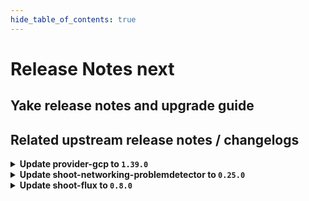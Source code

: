 ```yaml
---
hide_table_of_contents: true
---
```


# Release Notes next

## Yake release notes and upgrade guide

## Related upstream release notes / changelogs


<details>
<summary><b>Update provider-gcp to <code>1.39.0</code></b></summary>

# [gardener/gardener-extension-provider-gcp]

## 📰 Noteworthy

- `[USER]` In order to reduce log events, only the minimal required changes will be made when applying firewall rules using the flow-reconciler. This matches the behaviour of the Terraform-reconciler. by @AndreasBurger [#831]
- `[OPERATOR]` Switch to upstream CCM for kubernetes versions greater than `1.31.0` by @AndreasBurger [#842]
## ✨ New Features

- `[USER]` Enable support for the field `shoot.Spec.CloudProfile` alongside `shoot.Spec.CloudProfileName` and enable the future use of `NamespacedCloudProfile`. by @LucaBernstein [#853]
- `[USER]` The provider-gcp extension does now support shoot clusters with Kubernetes version 1.31. You should consider the [Kubernetes release notes](https://github.com/kubernetes/kubernetes/blob/master/CHANGELOG/CHANGELOG-1.31.md) before upgrading to 1.31.  by @ialidzhikov [#844]
- `[USER]` The admission webhook now validates `CredentialsBinding`s. by @dimityrmirchev [#832]
## 🏃 Others

- `[OPERATOR]` The provider-gcp extension no longer configures min/maxAllowed in any managed VPA resource. by @AndreasBurger [#854]
- `[OPERATOR]` Update CCM and CSI-sidecar containers to latest version by @AndreasBurger [#816]
- `[OPERATOR]` Disable soft-delete for new GCP `backupbuckets`. by @kon-angelo [#834]
- `[DEVELOPER]` Update gardener/gardener to 1.103.0 and golang to 1.23.0 by @hebelsan [#841]

## Helm Charts
- admission-gcp-application: `europe-docker.pkg.dev/gardener-project/releases/charts/gardener/extensions/admission-gcp-application:v1.39.0`
- admission-gcp-runtime: `europe-docker.pkg.dev/gardener-project/releases/charts/gardener/extensions/admission-gcp-runtime:v1.39.0`
- provider-gcp: `europe-docker.pkg.dev/gardener-project/releases/charts/gardener/extensions/provider-gcp:v1.39.0`
## Docker Images
- gardener-extension-admission-gcp: `europe-docker.pkg.dev/gardener-project/releases/gardener/extensions/admission-gcp:v1.39.0`
- gardener-extension-provider-gcp: `europe-docker.pkg.dev/gardener-project/releases/gardener/extensions/provider-gcp:v1.39.0`


</details>

<details>
<summary><b>Update shoot-networking-problemdetector to <code>0.25.0</code></b></summary>

# [gardener/network-problem-detector]

## 📰 Noteworthy

- `[OPERATOR]` `gosec` was introduced for Static Application Security Testing (SAST). by @MartinWeindel [gardener/network-problem-detector#75]
## ✨ New Features

- `[USER]` Support tcp checks for ipv6 endpoints. by @DockToFuture [gardener/network-problem-detector#76]
## 🏃 Others

- `[OPERATOR]` Bumps golang from 1.22.6 to 1.23.0. by @dependabot[bot] [gardener/network-problem-detector#71]
- `[OPERATOR]` Bumps golang from 1.23.0 to 1.23.1. by @dependabot[bot] [gardener/network-problem-detector#73]
- `[OPERATOR]` Bumps golang from 1.22.5 to 1.22.6. by @dependabot[bot] [gardener/network-problem-detector#70]
# [gardener/gardener-extension-shoot-networking-problemdetector]

## ✨ New Features

- `[OPERATOR]` Helm charts of extension and admission controller are published as OCI artifacts now. by @oliver-goetz [#166]
## 🏃 Others

- `[OPERATOR]` Bumps github.com/gardener/gardener from 1.100.0 to 1.101.0. by @dependabot[bot] [#170]
- `[OPERATOR]` Bumps github.com/gardener/gardener from 1.103.0 to 1.105.0. by @dependabot[bot] [#181]
- `[OPERATOR]` Bumps github.com/gardener/gardener from 1.101.0 to 1.102.0. by @dependabot[bot] [#174]
- `[OPERATOR]` `gosec` was introduced for Static Application Security Testing (SAST). by @ScheererJ [#182]
- `[OPERATOR]` Bumps golang from 1.23.1 to 1.23.2. by @dependabot[bot] [#180]
- `[OPERATOR]` Bumps github.com/gardener/gardener from 1.99.0 to 1.100.0. by @dependabot[bot] [#167]

## Helm Charts
- shoot-networking-problemdetector: `europe-docker.pkg.dev/gardener-project/releases/charts/gardener/extensions/shoot-networking-problemdetector:v0.25.0`
## Docker Images
- gardener-extension-shoot-networking-problemdetector: `europe-docker.pkg.dev/gardener-project/releases/gardener/extensions/shoot-networking-problemdetector:v0.25.0`


</details>

<details>
<summary><b>Update shoot-flux to <code>0.8.0</code></b></summary>

## What's Changed
* Add extraSecrets option to create additional Secrets by @maboehm in https://github.com/stackitcloud/gardener-extension-shoot-flux/pull/94
* 🤖 Update k8s.io/utils digest to 49e7df5 by @renovate in https://github.com/stackitcloud/gardener-extension-shoot-flux/pull/90
* 🤖 Update module github.com/ironcore-dev/vgopath to v0.1.6 by @renovate in https://github.com/stackitcloud/gardener-extension-shoot-flux/pull/91
* 🤖 Update module github.com/onsi/ginkgo/v2 to v2.20.2 by @renovate in https://github.com/stackitcloud/gardener-extension-shoot-flux/pull/96
* 🤖 Update module github.com/onsi/gomega to v1.34.2 by @renovate in https://github.com/stackitcloud/gardener-extension-shoot-flux/pull/92
* 🤖 Update module golang.org/x/tools to v0.26.0 by @renovate in https://github.com/stackitcloud/gardener-extension-shoot-flux/pull/86
* 🤖 Update k8s and gardener packages (patch) by @renovate in https://github.com/stackitcloud/gardener-extension-shoot-flux/pull/95
* bump Gardener to `v1.99` by @Duciwuci in https://github.com/stackitcloud/gardener-extension-shoot-flux/pull/97

## New Contributors
* @Duciwuci made their first contribution in https://github.com/stackitcloud/gardener-extension-shoot-flux/pull/97

**Full Changelog**: https://github.com/stackitcloud/gardener-extension-shoot-flux/compare/v0.7.0...v0.8.0

</details>
